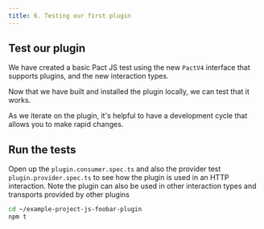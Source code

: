 ```yaml
---
title: 6. Testing our first plugin
---
```


## Test our plugin

We have created a basic Pact JS test using the new `PactV4` interface that supports plugins, and the new interaction types.

Now that we have built and installed the plugin locally, we can test that it works.

As we iterate on the plugin, it's helpful to have a development cycle that allows you to make rapid changes.

## Run the tests

Open up the  `plugin.consumer.spec.ts` and also the provider test `plugin.provider.spec.ts` to see how the plugin is used in an HTTP interaction. Note the plugin can also be used in other interaction types and transports provided by other plugins

```sh
cd ~/example-project-js-foobar-plugin
npm t
```